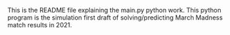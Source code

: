 This is the README file explaining the main.py python work.
This python program is the simulation first draft of solving/predicting March Madness match results in 2021.
